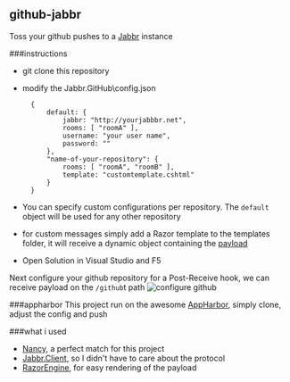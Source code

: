 ## github-jabbr
Toss your github pushes to a [Jabbr](https://github.com/davidfowl/JabbR) instance

###instructions
* git clone this repository
* modify the Jabbr.GitHub\config.json

		{
		    default: {
		        jabbr: "http://yourjabbbr.net",
		        rooms: [ "roomA" ],
		        username: "your user name",
				password: ""
		    },
		    "name-of-your-repository": {
		        rooms: [ "roomA", "roomB" ],
				template: "customtemplate.cshtml"
		    }
		}

* You can specify custom configurations per repository. The `default` object will be used for any other repository
* for custom messages simply add a Razor template to the templates folder,
  it will receive a dynamic object containing the [payload](https://help.github.com/articles/post-receive-hooks)
* Open Solution in Visual Studio and F5

Next configure your github repository for a Post-Receive hook, we can receive payload on the `/github`t path
![configure github](https://raw.github.com/thomasvm/github-jabbr/master/doc/configuration.png)

###appharbor
This project run on the awesome [AppHarbor](http://appharbor.com/), simply clone, adjust the config and push

###what i used
* [Nancy](http://nancyfx.org/), a perfect match for this project
* [Jabbr.Client](https://github.com/davidfowl/JabbR.Client), so I didn't have to care about the protocol
* [RazorEngine](http://razorengine.codeplex.com/), for easy rendering of the payload
